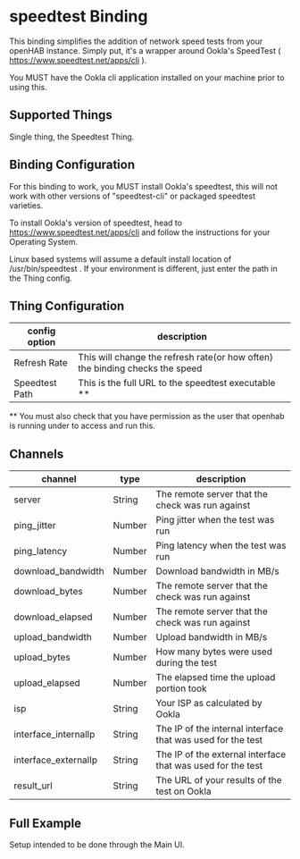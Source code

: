 # speedtest Binding

This binding simplifies the addition of network speed tests from your openHAB instance.   Simply put, it's a wrapper around Ookla's SpeedTest ( https://www.speedtest.net/apps/cli ).  

You MUST have the Ookla cli application installed on your machine prior to using this.

## Supported Things

Single thing, the Speedtest Thing.   

## Binding Configuration

For this binding to work, you MUST install Ookla's speedtest, this will not work with other versions of "speedtest-cli" or packaged speedtest varieties.   

To install Ookla's version of speedtest, head to https://www.speedtest.net/apps/cli and follow the instructions for your Operating System.   

Linux based systems will assume a default install location of /usr/bin/speedtest .  If your environment is different, just enter the path in the Thing config.  

## Thing Configuration
| config option  |  description                  |
|----------|------------------------------|
| Refresh Rate  | This will change the refresh rate(or how often) the binding checks the speed  |
| Speedtest Path  | This is the full URL to the speedtest executable ** |

** You must also check that you have permission as the user that openhab is running under to access and run this.   

## Channels

| channel  | type   | description                  |
|----------|--------|------------------------------|
| server  | String | The remote server that the check was run against  |
| ping_jitter  | Number | Ping jitter when the test was run  |
| ping_latency  | Number | Ping latency when the test was run |
| download_bandwidth  | Number | Download bandwidth in MB/s  |
| download_bytes  | Number | The remote server that the check was run against  |
| download_elapsed  | Number | The remote server that the check was run against  |
| upload_bandwidth  | Number | Upload bandwidth in MB/s |
| upload_bytes  | Number | How many bytes were used during the test  |
| upload_elapsed  | Number | The elapsed time the upload portion took  |
| isp  | String | Your ISP as calculated by Ookla  |
| interface_internalIp  | String | The IP of the internal interface that was used for the test  |
| interface_externalIp  | String | The IP of the external interface that was used for the test |
| result_url  | String | The URL of your results of the test on Ookla |

## Full Example

Setup intended to be done through the Main UI.   
